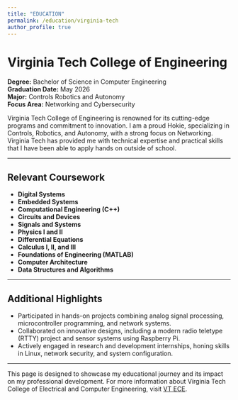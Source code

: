 ```yaml
---
title: "EDUCATION"
permalink: /education/virginia-tech
author_profile: true
---
```


# Virginia Tech College of Engineering

**Degree:** Bachelor of Science in Computer Engineering  
**Graduation Date:** May 2026  
**Major:** Controls Robotics and Autonomy  
**Focus Area:** Networking and Cybersecurity 

Virginia Tech College of Engineering is renowned for its cutting-edge programs and commitment to innovation. I am a proud Hokie, specializing in Controls, Robotics, and Autonomy, with a strong focus on Networking. Virginia Tech has provided me with technical expertise and practical skills that I have been able to apply hands on outside of school.

---

## Relevant Coursework

- **Digital Systems**  
- **Embedded Systems**  
- **Computational Engineering (C++)**  
- **Circuits and Devices**  
- **Signals and Systems**  
- **Physics I and II**  
- **Differential Equations**  
- **Calculus I, II, and III**  
- **Foundations of Engineering (MATLAB)**  
- **Computer Architecture**
- **Data Structures and Algorithms**
---

## Additional Highlights

- Participated in hands-on projects combining analog signal processing, microcontroller programming, and network systems.  
- Collaborated on innovative designs, including a modern radio teletype (RTTY) project and sensor systems using Raspberry Pi.  
- Actively engaged in research and development internships, honing skills in Linux, network security, and system configuration.

---

This page is designed to showcase my educational journey and its impact on my professional development. For more information about Virginia Tech College of Electrical and Computer Engineering, visit [VT ECE](https://ece.vt.edu/).
